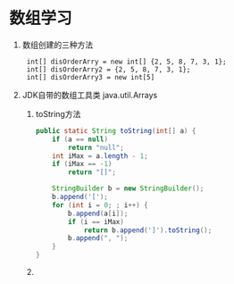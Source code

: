 # 数组学习

1. 数组创建的三种方法

        int[] disOrderArry = new int[] {2, 5, 8, 7, 3, 1};
	    int[] disOrderArry2 = {2, 5, 8, 7, 3, 1};
	    int[] disOrderArry3 = new int[5]


2. JDK自带的数组工具类 java.util.Arrays

    1. toString方法

        ```java
        public static String toString(int[] a) {
            if (a == null)
                return "null";
            int iMax = a.length - 1;
            if (iMax == -1)
                return "[]";

            StringBuilder b = new StringBuilder();
            b.append('[');
            for (int i = 0; ; i++) {
                b.append(a[i]);
                if (i == iMax)
                    return b.append(']').toString();
                b.append(", ");
            }
        } 
        ```

    2.         